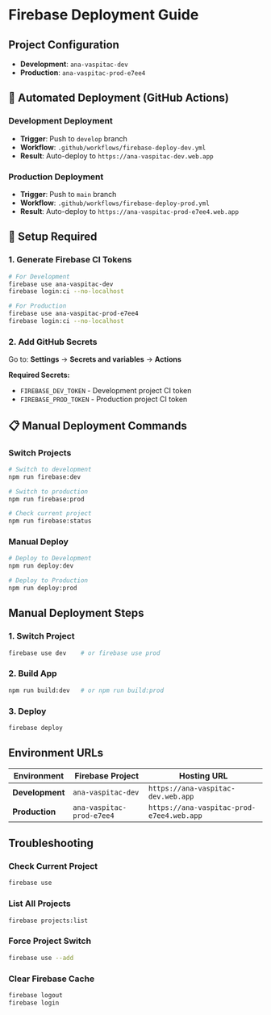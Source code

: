# Firebase Deployment Guide

## **Project Configuration**
- **Development**: `ana-vaspitac-dev`
- **Production**: `ana-vaspitac-prod-e7ee4`

## **🚀 Automated Deployment (GitHub Actions)**

### **Development Deployment**
- **Trigger**: Push to `develop` branch
- **Workflow**: `.github/workflows/firebase-deploy-dev.yml`
- **Result**: Auto-deploy to `https://ana-vaspitac-dev.web.app`

### **Production Deployment**
- **Trigger**: Push to `main` branch
- **Workflow**: `.github/workflows/firebase-deploy-prod.yml`
- **Result**: Auto-deploy to `https://ana-vaspitac-prod-e7ee4.web.app`

## **🔑 Setup Required**

### **1. Generate Firebase CI Tokens**
```bash
# For Development
firebase use ana-vaspitac-dev
firebase login:ci --no-localhost

# For Production  
firebase use ana-vaspitac-prod-e7ee4
firebase login:ci --no-localhost
```

### **2. Add GitHub Secrets**
Go to: **Settings** → **Secrets and variables** → **Actions**

**Required Secrets:**
- `FIREBASE_DEV_TOKEN` - Development project CI token
- `FIREBASE_PROD_TOKEN` - Production project CI token

## **📋 Manual Deployment Commands**

### **Switch Projects**
```bash
# Switch to development
npm run firebase:dev

# Switch to production
npm run firebase:prod

# Check current project
npm run firebase:status
```

### **Manual Deploy**
```bash
# Deploy to Development
npm run deploy:dev

# Deploy to Production
npm run deploy:prod
```

## **Manual Deployment Steps**

### **1. Switch Project**
```bash
firebase use dev    # or firebase use prod
```

### **2. Build App**
```bash
npm run build:dev   # or npm run build:prod
```

### **3. Deploy**
```bash
firebase deploy
```

## **Environment URLs**

| Environment | Firebase Project | Hosting URL |
|-------------|------------------|-------------|
| **Development** | `ana-vaspitac-dev` | `https://ana-vaspitac-dev.web.app` |
| **Production** | `ana-vaspitac-prod-e7ee4` | `https://ana-vaspitac-prod-e7ee4.web.app` |

## **Troubleshooting**

### **Check Current Project**
```bash
firebase use
```

### **List All Projects**
```bash
firebase projects:list
```

### **Force Project Switch**
```bash
firebase use --add
```

### **Clear Firebase Cache**
```bash
firebase logout
firebase login
```
